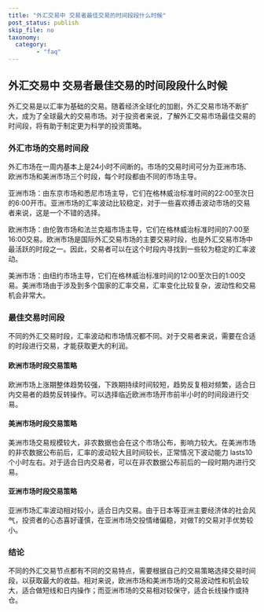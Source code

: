 ```yaml
---
title: "外汇交易中 交易者最佳交易的时间段段什么时候"
post_status: publish
skip_file: no
taxonomy:
  category:
        - "faq"
---
```


## 外汇交易中 交易者最佳交易的时间段段什么时候

外汇交易是以汇率为基础的交易。随着经济全球化的加剧，外汇交易市场不断扩大，成为了全球最大的交易市场。对于投资者来说，了解外汇交易市场最佳交易的时间段，将有助于制定更为科学的投资策略。

### 外汇市场的交易时间段

外汇市场在一周内基本上是24小时不间断的。市场的交易时间可分为亚洲市场、欧洲市场和美洲市场三个时段，每个时段都由不同的市场主导。

亚洲市场：由东京市场和悉尼市场主导，它们在格林威治标准时间的22:00至次日的6:00开市。亚洲市场的汇率波动比较稳定，对于一些喜欢搏击波动市场的交易者来说，这是一个不错的选择。

欧洲市场：由伦敦市场和法兰克福市场主导，它们在格林威治标准时间的7:00至16:00交易。欧洲市场是国际外汇交易市场的主要交易时段，也是外汇交易市场中最活跃的时段之一。因此，交易者可以在这个时段内寻找到一些较为稳定的汇率波动。

美洲市场：由纽约市场主导，它们在格林威治标准时间的12:00至次日的1:00交易。美洲市场由于涉及到多个国家的汇率交易，汇率变化比较复杂，波动性和交易机会非常大。

### 最佳交易时间段

不同的外汇交易时段，汇率波动和市场情况都不同。对于交易者来说，需要在合适的时段进行交易，才能获取更大的利润。

#### 欧洲市场时段交易策略

欧洲市场上涨期整体趋势较强，下跌期持续时间较短，趋势反复相对频繁，适合日内交易者的趋势反转操作。可以选择临近欧洲市场开市前半小时的时间段进行交易。

#### 美洲市场时段交易策略

美洲市场交易规模较大，非农数据也会在这个市场公布，影响力较大。在美洲市场的非农数据公布前后，汇率的波动较大且时间较长，正常情况下波动能力 lasts10个小时左右。对于适合日内交易者，可以在非农数据公布前后的一段时期内进行交易。

#### 亚洲市场时段交易策略

亚洲市场汇率波动相对较小，适合日内交易。由于日本等亚洲主要经济体的社会风气，投资者的心态喜好谨慎，在亚洲市场交投情绪偏稳，对做T的交易对手优势较小。

### 结论

不同的外汇交易节点都有不同的交易特点，需要根据自己的交易策略选择交易时间段，以获取最大的收益。相对来说，欧洲市场和美洲市场的交易波动性和机会较大，适合做短线和日内操作；而亚洲市场的交易相对较保守，适合长线操作或持仓。
